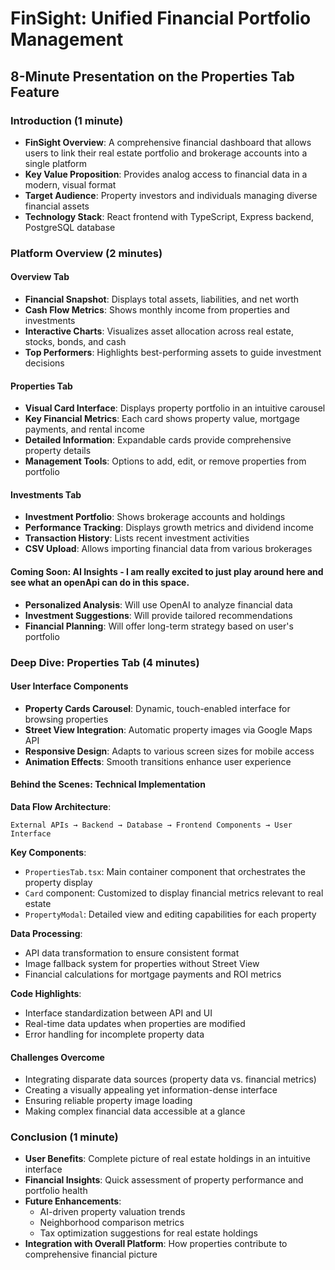 # FinSight: Unified Financial Portfolio Management

## 8-Minute Presentation on the Properties Tab Feature

### Introduction (1 minute)

- **FinSight Overview**: A comprehensive financial dashboard that allows users to link their real estate portfolio and brokerage accounts into a single platform
- **Key Value Proposition**: Provides analog access to financial data in a modern, visual format
- **Target Audience**: Property investors and individuals managing diverse financial assets
- **Technology Stack**: React frontend with TypeScript, Express backend, PostgreSQL database

### Platform Overview (2 minutes)

#### Overview Tab

- **Financial Snapshot**: Displays total assets, liabilities, and net worth
- **Cash Flow Metrics**: Shows monthly income from properties and investments
- **Interactive Charts**: Visualizes asset allocation across real estate, stocks, bonds, and cash
- **Top Performers**: Highlights best-performing assets to guide investment decisions

#### Properties Tab

- **Visual Card Interface**: Displays property portfolio in an intuitive carousel
- **Key Financial Metrics**: Each card shows property value, mortgage payments, and rental income
- **Detailed Information**: Expandable cards provide comprehensive property details
- **Management Tools**: Options to add, edit, or remove properties from portfolio

#### Investments Tab

- **Investment Portfolio**: Shows brokerage accounts and holdings
- **Performance Tracking**: Displays growth metrics and dividend income
- **Transaction History**: Lists recent investment activities
- **CSV Upload**: Allows importing financial data from various brokerages

#### Coming Soon: AI Insights - I am really excited to just play around here and see what an openApi can do in this space.

- **Personalized Analysis**: Will use OpenAI to analyze financial data
- **Investment Suggestions**: Will provide tailored recommendations
- **Financial Planning**: Will offer long-term strategy based on user's portfolio

### Deep Dive: Properties Tab (4 minutes)

#### User Interface Components

- **Property Cards Carousel**: Dynamic, touch-enabled interface for browsing properties
- **Street View Integration**: Automatic property images via Google Maps API
- **Responsive Design**: Adapts to various screen sizes for mobile access
- **Animation Effects**: Smooth transitions enhance user experience

#### Behind the Scenes: Technical Implementation

**Data Flow Architecture**:

```
External APIs → Backend → Database → Frontend Components → User Interface
```

**Key Components**:

- `PropertiesTab.tsx`: Main container component that orchestrates the property display
- `Card` component: Customized to display financial metrics relevant to real estate
- `PropertyModal`: Detailed view and editing capabilities for each property

**Data Processing**:

- API data transformation to ensure consistent format
- Image fallback system for properties without Street View
- Financial calculations for mortgage payments and ROI metrics

**Code Highlights**:

- Interface standardization between API and UI
- Real-time data updates when properties are modified
- Error handling for incomplete property data

#### Challenges Overcome

- Integrating disparate data sources (property data vs. financial metrics)
- Creating a visually appealing yet information-dense interface
- Ensuring reliable property image loading
- Making complex financial data accessible at a glance

### Conclusion (1 minute)

- **User Benefits**: Complete picture of real estate holdings in an intuitive interface
- **Financial Insights**: Quick assessment of property performance and portfolio health
- **Future Enhancements**:
  - AI-driven property valuation trends
  - Neighborhood comparison metrics
  - Tax optimization suggestions for real estate holdings
- **Integration with Overall Platform**: How properties contribute to comprehensive financial picture
